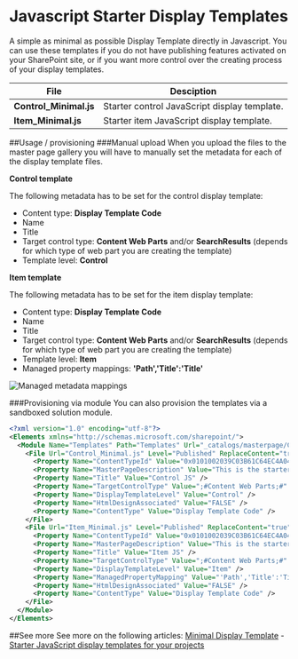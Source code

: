 # Javascript Starter Display Templates

A simple as minimal as possible Display Template directly in Javascript. You can use these templates if you do not have publishing features activated on your SharePoint site, or if you want more control over the creating process of your display templates.

File | Desciption
--- | ---
__Control_Minimal.js__ | Starter control JavaScript display template.
__Item_Minimal.js__ | Starter item JavaScript display template.

##Usage / provisioning
###Manual upload
When you upload the files to the master page gallery you will have to manually set the metadata for each of the display template files.

**Control template**

The following metadata has to be set for the control display template:
-	Content type: **Display Template Code**
-	Name
-	Title
-	Target control type: **Content Web Parts** and/or **SearchResults** (depends for which type of web part you are creating the template)
-	Template level: **Control**

**Item template**

The following metadata has to be set for the item display template:
-	Content type: **Display Template Code**
-	Name
-	Title
-	Target control type: **Content Web Parts** and/or **SearchResults** (depends for which type of web part you are creating the template)
-	Template level: **Item**
-	Managed property mappings: **'Path','Title':'Title'**

![Managed metadata mappings](http://cdn-eliostruyf.azureedge.net/wp-content/uploads/2016/04/041316_1714_JavaScripts1.png)

###Provisioning via module
You can also provision the templates via a sandboxed solution module. 

```xml
<?xml version="1.0" encoding="utf-8"?>
<Elements xmlns="http://schemas.microsoft.com/sharepoint/">
  <Module Name="Templates" Path="Templates" Url="_catalogs/masterpage/CustomTemplates">
    <File Url="Control_Minimal.js" Level="Published" ReplaceContent="true" Type="GhostableInLibrary">
      <Property Name="ContentTypeId" Value="0x0101002039C03B61C64EC4A04F5361F38510660500A0383064C59087438E649B7323C95AF6" />
      <Property Name="MasterPageDescription" Value="This is the starter JS control display template." />
      <Property Name="Title" Value="Control JS" />
      <Property Name="TargetControlType" Value=";#Content Web Parts;#" />
      <Property Name="DisplayTemplateLevel" Value="Control" />
      <Property Name="HtmlDesignAssociated" Value="FALSE" />
      <Property Name="ContentType" Value="Display Template Code" />
    </File>
    <File Url="Item_Minimal.js" Level="Published" ReplaceContent="true" Type="GhostableInLibrary">
      <Property Name="ContentTypeId" Value="0x0101002039C03B61C64EC4A04F5361F38510660500A0383064C59087438E649B7323C95AF6" />
      <Property Name="MasterPageDescription" Value="This is the starter JS item display template." />
      <Property Name="Title" Value="Item JS" />
      <Property Name="TargetControlType" Value=";#Content Web Parts;#" />
      <Property Name="DisplayTemplateLevel" Value="Item" />
      <Property Name="ManagedPropertyMapping" Value="'Path','Title':'Title'" />
      <Property Name="HtmlDesignAssociated" Value="FALSE" />
      <Property Name="ContentType" Value="Display Template Code" />
    </File>
  </Module>
</Elements>
```

##See more
See more on the following articles: [Minimal Display Template](https://chuvash.eu/2016/04/13/minimal-display-template/) - [Starter JavaScript display templates for your projects](http://www.eliostruyf.com/starter-javascript-display-templates-for-your-projects/)